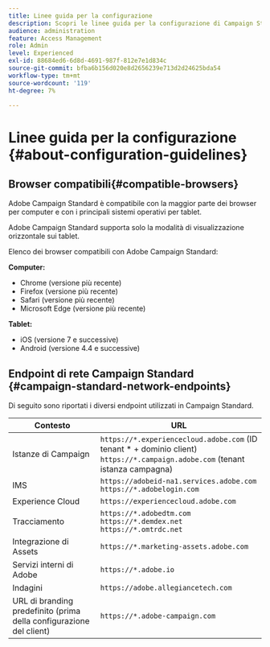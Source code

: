 ```yaml
---
title: Linee guida per la configurazione
description: Scopri le linee guida per la configurazione di Campaign Standard
audience: administration
feature: Access Management
role: Admin
level: Experienced
exl-id: 88684ed6-6d8d-4691-987f-812e7e1d834c
source-git-commit: bfba6b156d020e8d2656239e713d2d24625bda54
workflow-type: tm+mt
source-wordcount: '119'
ht-degree: 7%

---
```


# Linee guida per la configurazione {#about-configuration-guidelines}

## Browser compatibili{#compatible-browsers}

Adobe Campaign Standard è compatibile con la maggior parte dei browser per computer e con i principali sistemi operativi per tablet.

Adobe Campaign Standard supporta solo la modalità di visualizzazione orizzontale sui tablet.

Elenco dei browser compatibili con Adobe Campaign Standard:

**Computer:**

* Chrome (versione più recente)
* Firefox (versione più recente)
* Safari (versione più recente)
* Microsoft Edge (versione più recente)

**Tablet:**

* iOS (versione 7 e successive)
* Android (versione 4.4 e successive)

## Endpoint di rete Campaign Standard {#campaign-standard-network-endpoints}

Di seguito sono riportati i diversi endpoint utilizzati in Campaign Standard.

| Contesto | URL |
|--- |--- |
| Istanze di Campaign | `https://*.experiencecloud.adobe.com` (ID tenant * + dominio client)<br>`https://*.campaign.adobe.com` (tenant istanza campagna) |
| IMS | `https://adobeid-na1.services.adobe.com`<br>`https://*.adobelogin.com` |
| Experience Cloud | `https://experiencecloud.adobe.com` |
| Tracciamento | `https://*.adobedtm.com`<br>`https://*.demdex.net`<br>`https://*.omtrdc.net` |
| Integrazione di Assets | `https://*.marketing-assets.adobe.com` |
| Servizi interni di Adobe | `https://*.adobe.io` |
| Indagini | `https://adobe.allegiancetech.com` |
| URL di branding predefinito (prima della configurazione del client) | `https://*.adobe-campaign.com` |
